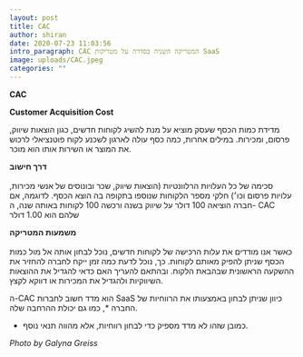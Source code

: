 ```yaml
---
layout: post
title: CAC
author: shiran
date: 2020-07-23 11:03:56
intro_paragraph: CAC המטריקה השניה בסדרה על מטריקות SaaS
image: uploads/CAC.jpeg
categories: ""
---
```

**CAC**

**Customer Acquisition Cost**

מדידת כמות הכסף שעסק מוציא על מנת להשיג לקוחות חדשים, כגון הוצאות שיווק, פרסום, ומכירות. במילים אחרות, כמה כסף עולה לארגון לשכנע לקוח פוטנציאלי לרכוש את המוצר או השירות אותו הוא מוכר.

**דרך חישוב** <br><br>
סכימה של כל העלויות הרלוונטיות (הוצאות שיווק, שכר ובונוסים של אנשי מכירות, עלויות פרסום וכו׳) חלקי מספר הלקוחות שנוספו בתקופה בה הוצא הכסף.
לדוגמה, אם חברה הוציאה 100 דולר על שיווק בשנה ורכשה 100 לקוחות באותה שנה, ה- CAC שלהם הוא 1.00 דולר

**משמעות המטריקה** <br><br>
כאשר אנו מודדים את עלות הרכישה של לקוחות חדשים, נוכל לבחון אותה אל מול כמות הכסף שניתן להפיק מאותם לקוחות. כך, נוכל לדעת כמה זמן ייקח לחברה להחזיר את ההשקעה הראשונית שבהבאת הלקוח. ובהתאם להעריך האם כדאי להגדיל את ההוצאות השיווקיות ולהגדיל את המכירות או דווקא לקצץ. 

ה-CAC הוא מדד חשוב לחברות SaaS כיוון שניתן לבחון באמצעותו את הרווחיות של החברה *, כמו גם יכולת ההרחבה שלה. 

* כמובן שזהו לא מדד מספיק כדי לבחון רווחיות, אלא מהווה תנאי נוסף.

*Photo by Galyna Greiss*